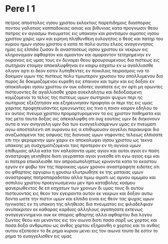 # Pere I 1
πετρος αποστολος ιησου χριστου εκλεκτοις παρεπιδημοις διασπορας ποντου γαλατιας καππαδοκιας ασιας και βιθυνιας
κατα προγνωσιν θεου πατρος εν αγιασμω πνευματος εις υπακοην και ραντισμον αιματος ιησου χριστου χαρις υμιν και ειρηνη πληθυνθειη
ευλογητος ο θεος και πατηρ του κυριου ημων ιησου χριστου ο κατα το πολυ αυτου ελεος αναγεννησας ημας εις ελπιδα ζωσαν δι αναστασεως ιησου χριστου εκ νεκρων
εις κληρονομιαν αφθαρτον και αμιαντον και αμαραντον τετηρημενην εν ουρανοις εις υμας
τους εν δυναμει θεου φρουρουμενους δια πιστεως εις σωτηριαν ετοιμην αποκαλυφθηναι εν καιρω εσχατω
εν ω αγαλλιασθε ολιγον αρτι ει δεον εστιν λυπηθεντες εν ποικιλοις πειρασμοις
ινα το δοκιμιον υμων της πιστεως πολυ τιμιωτερον χρυσιου του απολλυμενου δια πυρος δε δοκιμαζομενου ευρεθη εις επαινον και τιμην και εις δοξαν εν αποκαλυψει ιησου χριστου
ον ουκ ειδοτες αγαπατε εις ον αρτι μη ορωντες πιστευοντες δε αγαλλιασθε χαρα ανεκλαλητω και δεδοξασμενη
κομιζομενοι το τελος της πιστεως υμων σωτηριαν ψυχων
περι ης σωτηριας εξεζητησαν και εξηρευνησαν προφηται οι περι της εις υμας χαριτος προφητευσαντες
ερευνωντες εις τινα η ποιον καιρον εδηλου το εν αυτοις πνευμα χριστου προμαρτυρομενον τα εις χριστον παθηματα και τας μετα ταυτα δοξας
οις απεκαλυφθη οτι ουχ εαυτοις υμιν δε διηκονουν αυτα α νυν ανηγγελη υμιν δια των ευαγγελισαμενων υμας εν πνευματι αγιω αποσταλεντι απ ουρανου εις α επιθυμουσιν αγγελοι παρακυψαι
διο αναζωσαμενοι τας οσφυας της διανοιας υμων νηφοντες τελειως ελπισατε επι την φερομενην υμιν χαριν εν αποκαλυψει ιησου χριστου
ως τεκνα υπακοης μη συσχηματιζομενοι ταις προτερον εν τη αγνοια υμων επιθυμιαις
αλλα κατα τον καλεσαντα υμας αγιον και αυτοι αγιοι εν παση αναστροφη γενηθητε
διοτι γεγραπται αγιοι γινεσθε οτι εγω αγιος ειμι
και ει πατερα επικαλεισθε τον απροσωποληπτως κρινοντα κατα το εκαστου εργον εν φοβω τον της παροικιας υμων χρονον αναστραφητε
ειδοτες οτι ου φθαρτοις αργυριω η χρυσιω ελυτρωθητε εκ της ματαιας υμων αναστροφης πατροπαραδοτου
αλλα τιμιω αιματι ως αμνου αμωμου και ασπιλου χριστου
προεγνωσμενου μεν προ καταβολης κοσμου φανερωθεντος δε επ εσχατων των χρονων δι υμας
τους δι αυτου πιστευοντας εις θεον τον εγειραντα αυτον εκ νεκρων και δοξαν αυτω δοντα ωστε την πιστιν υμων και ελπιδα ειναι εις θεον
τας ψυχας υμων ηγνικοτες εν τη υπακοη της αληθειας δια πνευματος εις φιλαδελφιαν ανυποκριτον εκ καθαρας καρδιας αλληλους αγαπησατε εκτενως 
αναγεγεννημενοι ουκ εκ σπορας φθαρτης αλλα αφθαρτου δια λογου ζωντος θεου και μενοντος εις τον αιωνα
διοτι πασα σαρξ ως χορτος και πασα δοξα ανθρωπου ως ανθος χορτου εξηρανθη ο χορτος και το ανθος αυτου εξεπεσεν
το δε ρημα κυριου μενει εις τον αιωνα τουτο δε εστιν το ρημα το ευαγγελισθεν εις υμας
